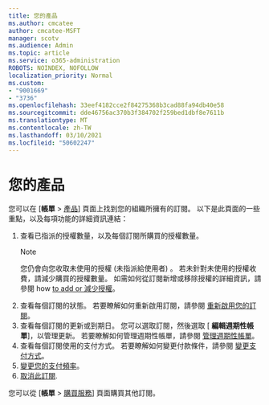 ```yaml
---
title: 您的產品
ms.author: cmcatee
author: cmcatee-MSFT
manager: scotv
ms.audience: Admin
ms.topic: article
ms.service: o365-administration
ROBOTS: NOINDEX, NOFOLLOW
localization_priority: Normal
ms.custom:
- "9001669"
- "3736"
ms.openlocfilehash: 33eef4182cce2f84275368b3cad88fa94db40e58
ms.sourcegitcommit: dde46756ac370b3f384702f259bed1dbf8e7611b
ms.translationtype: MT
ms.contentlocale: zh-TW
ms.lasthandoff: 03/10/2021
ms.locfileid: "50602247"
---
```

# <a name="your-products"></a>您的產品

您可以在 [**帳單**  >  [產品](https://go.microsoft.com/fwlink/p/?linkid=842054)] 頁面上找到您的組織所擁有的訂閱。 以下是此頁面的一些重點，以及每項功能的詳細資訊連結：

1. 查看已指派的授權數量，以及每個訂閱所購買的授權數量。
    > [!NOTE]
    > 您仍會向您收取未使用的授權 (未指派給使用者) 。 若未針對未使用的授權收費，請減少購買的授權數量。 如需如何從訂閱新增或移除授權的詳細資訊，請參閱 how [to add or 減少授權](https://docs.microsoft.com/alchemyinsights/how-to-add-or-reduce-licenses)。
2. 查看每個訂閱的狀態。 若要瞭解如何重新啟用訂閱，請參閱 [重新啟用您的訂閱](reactivate-your-subscription.md)。
3. 查看每個訂閱的更新或到期日。 您可以選取訂閱，然後選取 [ **編輯週期性帳單**]，以管理更新。 若要瞭解如何管理週期性帳單，請參閱 [管理週期性帳單](manage-auto-renewal.md)。
4. 查看每個訂閱使用的支付方式。 若要瞭解如何變更付款條件，請參閱 [變更支付方式](change-payment-method.md)。
5. [變更您的支付頻率](change-how-often-you-pay.md)。
6. [取消此訂閱](https://go.microsoft.com/fwlink/?linkid=2119113).

您可以從 [**帳單**  >  [購買服務](https://go.microsoft.com/fwlink/p/?linkid=868433)] 頁面購買其他訂閱。